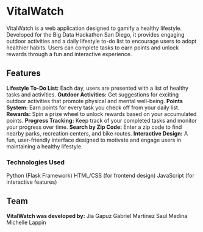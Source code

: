 # VitalWatch
VitalWatch is a web application designed to gamify a healthy lifestyle. Developed for the Big Data Hackathon San Diego, it provides engaging outdoor activities and a daily lifestyle to-do list to encourage users to adopt healthier habits. Users can complete tasks to earn points and unlock rewards through a fun and interactive experience.

## Features
**Lifestyle To-Do List:** Each day, users are presented with a list of healthy tasks and activities.
**Outdoor Activities:** Get suggestions for exciting outdoor activities that promote physical and mental well-being.
**Points System:** Earn points for every task you check off from your daily list.
**Rewards:** Spin a prize wheel to unlock rewards based on your accumulated points.
**Progress Tracking:** Keep track of your completed tasks and monitor your progress over time.
**Search by Zip Code:** Enter a zip code to find nearby parks, recreation centers, and bike routes.
**Interactive Design:** A fun, user-friendly interface designed to motivate and engage users in maintaining a healthy lifestyle.

### Technologies Used
Python (Flask Framework)
HTML/CSS (for frontend design)
JavaScript (for interactive features)

## Team
**VitalWatch was developed by:**
Jia Gapuz
Gabriel Martinez
Saul Medina
Michelle Lappin
